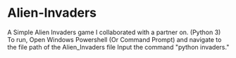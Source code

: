 # Alien-Invaders
A Simple Alien Invaders game I collaborated with a partner on. (Python 3)
To run, Open Windows Powershell (Or Command Prompt) and navigate to the file path of the Alien_Invaders file
Input the command "python invaders."
